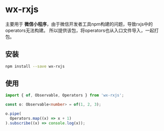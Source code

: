 # wx-rxjs

主要用于 **微信小程序**，由于微信开发者工具npm构建的问题，导致rxjs中的operators无法构建。
所以提供该包，将operators也从入口文件导入，一起打包。

## 安装

```bash
npm install --save wx-rxjs
```

## 使用

```typescript
import { of, Observable, Operators } from 'wx-rxjs';

const o: Observable<number> = of(1, 2, 3);

o.pipe(
  Operators.map((x) => x + 1)
).subscribe((x) => console.log(x));
```
